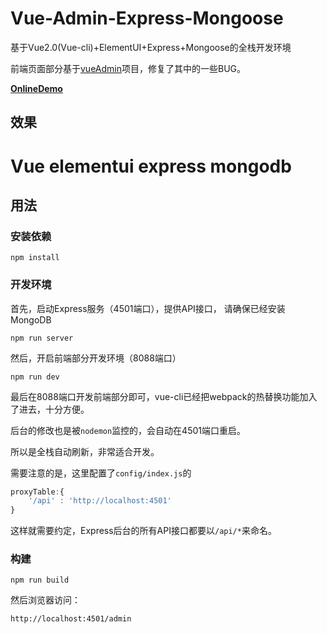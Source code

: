 # Vue-Admin-Express-Mongoose
基于Vue2.0(Vue-cli)+ElementUI+Express+Mongoose的全栈开发环境

前端页面部分基于[vueAdmin](https://github.com/taylorchen709/vueAdmin)项目，修复了其中的一些BUG。

**[OnlineDemo](http://admin.eamonn.cn/admin)**

## 效果
# Vue elementui express mongodb

## 用法
### 安装依赖
```
npm install
```
### 开发环境
首先，启动Express服务（4501端口），提供API接口，
请确保已经安装MongoDB
```
npm run server
```
然后，开启前端部分开发环境（8088端口）
```
npm run dev
```
最后在8088端口开发前端部分即可，vue-cli已经把webpack的热替换功能加入了进去，十分方便。

后台的修改也是被`nodemon`监控的，会自动在4501端口重启。

所以是全栈自动刷新，非常适合开发。

需要注意的是，这里配置了`config/index.js`的
```javascript
proxyTable:{
    '/api' : 'http://localhost:4501'
}
```
这样就需要约定，Express后台的所有API接口都要以`/api/*`来命名。
### 构建
```
npm run build
```
然后浏览器访问：
```
http://localhost:4501/admin
```

